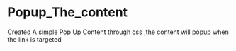# Popup_The_content
Created A simple Pop Up Content through css ,the content will popup when the link is targeted
